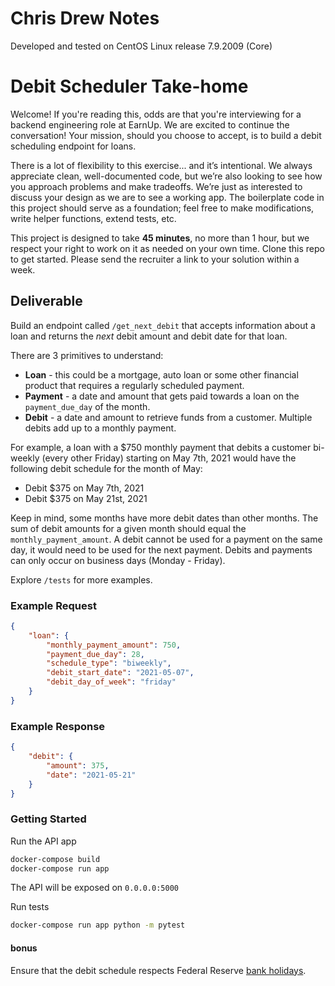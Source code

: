 
# Chris Drew Notes

Developed and tested on CentOS Linux release 7.9.2009 (Core)

# Debit Scheduler Take-home

Welcome! If you're reading this, odds are that you're interviewing for a backend engineering role at EarnUp. We are excited to continue the conversation! Your mission, should you choose to accept, is to build a debit scheduling endpoint for loans.

There is a lot of flexibility to this exercise... and it’s intentional. We always appreciate clean, well-documented code, but we’re also looking to see how you approach problems and make tradeoffs. We’re just as interested to discuss your design as we are to see a working app. The boilerplate code in this project should serve as a foundation; feel free to make modifications, write helper functions, extend tests, etc.

This project is designed to take **45 minutes**, no more than 1 hour, but we respect your right to work on it as needed on your own time. Clone this repo to get started. Please send the recruiter a link to your solution within a week.


## Deliverable

Build an endpoint called `/get_next_debit` that accepts information about a loan and returns the *next* debit amount and debit date for that loan.

There are 3 primitives to understand:
- **Loan** - this could be a mortgage, auto loan or some other financial product that requires a regularly scheduled payment.
- **Payment** - a date and amount that gets paid towards a loan on the `payment_due_day` of the month.
- **Debit** - a date and amount to retrieve funds from a customer. Multiple debits add up to a monthly payment.

For example, a loan with a $750 monthly payment that debits a customer bi-weekly (every other Friday) starting on May 7th, 2021 would have the following debit schedule for the month of May:
- Debit $375 on May 7th, 2021
- Debit $375 on May 21st, 2021

Keep in mind, some months have more debit dates than other months. The sum of debit amounts for a given month should equal the `monthly_payment_amount`. A debit cannot be used for a payment on the same day, it would need to be used for the next payment. Debits and payments can only occur on business days (Monday - Friday).

Explore `/tests` for more examples.

### Example Request
```json
{
    "loan": {
        "monthly_payment_amount": 750,
        "payment_due_day": 28,
        "schedule_type": "biweekly",
        "debit_start_date": "2021-05-07",
        "debit_day_of_week": "friday"
    }
}
```

### Example Response
```json
{
    "debit": {
        "amount": 375,
        "date": "2021-05-21"
    }
}
```

### Getting Started

Run the API app
```bash
docker-compose build
docker-compose run app
```

The API will be exposed on `0.0.0.0:5000`

Run tests
```bash
docker-compose run app python -m pytest
```

#### bonus
Ensure that the debit schedule respects Federal Reserve [bank holidays](https://www.federalreserve.gov/aboutthefed/k8.htm).
